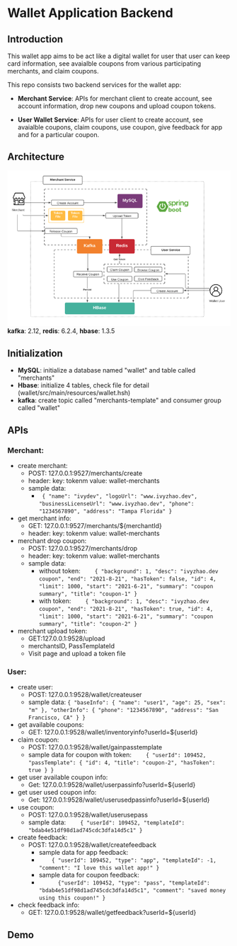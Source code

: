 # Wallet Application Backend

## Introduction
This wallet app aims to be act like a digital wallet for user that user can keep card information, see avaialble coupons from various participating merchants, and claim coupons. <br>

This repo consists two backend services for the wallet app:

* **Merchant Service**: APIs for merchant client to create account, see account information, drop new coupons and upload coupon tokens. 

* **User Wallet Service**: APIs for user client to create account, see avaialble coupons, claim coupons, use coupon, give feedback for app and for a particular coupon. 


## Architecture
![architecutre diagram](img/wallet_app_architecture.png)<br>
**kafka**: 2.12, **redis**: 6.2.4, **hbase**: 1.3.5 <br>

## Initialization
* **MySQL**: initialize a database named "wallet" and table called "merchants" 
* **Hbase**: initialize 4 tables, check file for detail (wallet/src/main/resources/wallet.hsh)
* **kafka**: create topic called "merchants-template" and consumer group called "wallet" 

## APIs

### Merchant:
*  create merchant: 
	*  POST: 127.0.0.1:9527/merchants/create
	*  header: key: tokenm value: wallet-merchants
	*  sample data:
		*  ` {
	        "name": "ivydev",
	        "logoUrl": "www.ivyzhao.dev",
	        "businessLicenseUrl": "www.ivyzhao.dev",
	        "phone": "1234567890",
	        "address": "Tampa Florida"
	    }`
* get merchant info:
	* GET: 127.0.0.1:9527/merchants/${merchantId}
	* header: key: tokenm value: wallet-merchants
* merchant drop coupon:
	* POST: 127.0.0.1:9527/merchants/drop
	* header: key: tokenm value: wallet-merchants
	* sample data: 
		* without token: `    {
        "background": 1,
        "desc": "ivyzhao.dev coupon",
        "end": "2021-8-21",
        "hasToken": false,
        "id": 4,
        "limit": 1000,
        "start": "2021-6-21",
        "summary": "coupon summary",
        "title": "coupon-1"
    }`
		* with token: `    {
        "background": 1,
        "desc": "ivyzhao.dev coupon",
        "end": "2021-8-21",
        "hasToken": true,
        "id": 4,
        "limit": 1000,
        "start": "2021-6-21",
        "summary": "coupon summary",
        "title": "coupon-2"
    }` 
* merchant upload token:
	* GET:127.0.0.1:9528/upload
	* merchantsID, PassTemplateId
	* Visit page and upload a token file

### User:
* create user:
	* POST: 127.0.0.1:9528/wallet/createuser
	* sample data: `{
	    "baseInfo": {
	        "name": "user1",
	        "age": 25,
	        "sex": "m"
	    },
	    "otherInfo": {
	        "phone": "1234567890",
	        "address": "San Francisco, CA"
	    }
	}`
* get available coupons:
	* GET: 127.0.0.1:9528/wallet/inventoryinfo?userId=${userId}
* claim coupon:
	*  POST: 127.0.0.1:9528/wallet/gainpasstemplate
	*  sample data for coupon with token: `    {
	        "userId": 109452,
	        "passTemplate": {
	           "id": 4,
	           "title": "coupon-2",
	           "hasToken": true
	        }
	    }`
* get user available coupon info:
	* Get: 127.0.0.1:9528/wallet/userpassinfo?userId=${userId}
* get user used coupon info: 
	* Get: 127.0.0.1:9528/wallet/userusedpassinfo?userId=${userId}
* use coupon:
	* POST: 127.0.0.1:9528/wallet/userusepass
	* sample data: `    {
	        "userId": 109452,
	        "templateId": "bdab4e51df98d1ad745cdc3dfa14d5c1"
	    }`
* create feedback:
	* POST: 127.0.0.1:9528/wallet/createfeedback
		* sample data for app feedback:
		* `    {
		        "userId": 109452,
		        "type": "app",
		        "templateId": -1,
		        "comment": "I love this wallet app!"
		    }`
		* sample data for coupon feedback: 
		* `      {"userId": 109452,
		        "type": "pass",
		        "templateId": "bdab4e51df98d1ad745cdc3dfa14d5c1",
		        "comment": "saved money using this coupon!"
		    }`   
* check feedback info:
	* GET: 127.0.0.1:9528/wallet/getfeedback?userId=${userId}

## Demo


